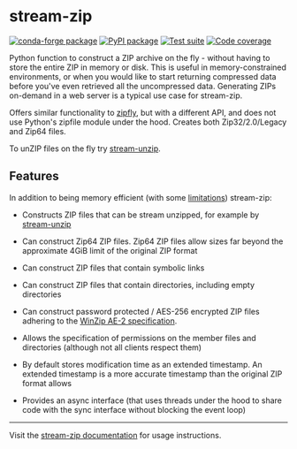 <!-- --8<-- [start:intro] -->
# stream-zip

[![conda-forge package](https://img.shields.io/conda/v/conda-forge/stream-zip?label=conda-forge&color=%234c1)](https://anaconda.org/conda-forge/stream-zip) [![PyPI package](https://img.shields.io/pypi/v/stream-zip?label=PyPI%20package&color=%234c1)](https://pypi.org/project/stream-zip/) [![Test suite](https://img.shields.io/github/actions/workflow/status/uktrade/stream-zip/test.yml?label=Test%20suite)](https://github.com/uktrade/stream-zip/actions/workflows/test.yml) [![Code coverage](https://img.shields.io/codecov/c/github/uktrade/stream-zip?label=Code%20coverage)](https://app.codecov.io/gh/uktrade/stream-zip)

Python function to construct a ZIP archive on the fly - without having to store the entire ZIP in memory or disk. This is useful in memory-constrained environments, or when you would like to start returning compressed data before you've even retrieved all the uncompressed data. Generating ZIPs on-demand in a web server is a typical use case for stream-zip.

Offers similar functionality to [zipfly](https://github.com/BuzonIO/zipfly), but with a different API, and does not use Python's zipfile module under the hood. Creates both Zip32/2.0/Legacy and Zip64 files.
<!-- --8<-- [end:intro] -->

To unZIP files on the fly try [stream-unzip](https://github.com/uktrade/stream-unzip).

<!-- --8<-- [start:features] -->
## Features

In addition to being memory efficient (with some [limitations](https://stream-zip.docs.trade.gov.uk/get-started/#limitations)) stream-zip:

- Constructs ZIP files that can be stream unzipped, for example by [stream-unzip](https://stream-unzip.docs.trade.gov.uk/)

- Can construct Zip64 ZIP files. Zip64 ZIP files allow sizes far beyond the approximate 4GiB limit of the original ZIP format

- Can construct ZIP files that contain symbolic links

- Can construct ZIP files that contain directories, including empty directories

- Can construct password protected / AES-256 encrypted ZIP files adhering to the [WinZip AE-2 specification](https://www.winzip.com/en/support/aes-encryption/).

- Allows the specification of permissions on the member files and directories (although not all clients respect them)

- By default stores modification time as an extended timestamp. An extended timestamp is a more accurate timestamp than the original ZIP format allows

- Provides an async interface (that uses threads under the hood to share code with the sync interface without blocking the event loop)

<!-- --8<-- [end:features] -->

---

Visit the [stream-zip documentation](https://stream-zip.docs.trade.gov.uk/) for usage instructions.

